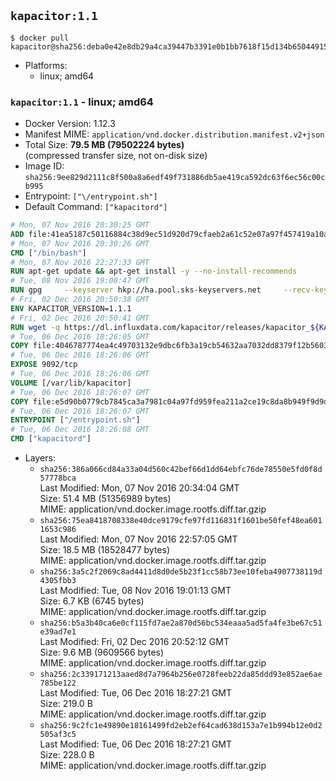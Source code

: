 ## `kapacitor:1.1`

```console
$ docker pull kapacitor@sha256:deba0e42e8db29a4ca39447b3391e0b1bb7618f15d134b65044915eadf647c6e
```

-	Platforms:
	-	linux; amd64

### `kapacitor:1.1` - linux; amd64

-	Docker Version: 1.12.3
-	Manifest MIME: `application/vnd.docker.distribution.manifest.v2+json`
-	Total Size: **79.5 MB (79502224 bytes)**  
	(compressed transfer size, not on-disk size)
-	Image ID: `sha256:9ee829d2111c8f500a8a6edf49f731886db5ae419ca592dc63f6ec56c00cb995`
-	Entrypoint: `["\/entrypoint.sh"]`
-	Default Command: `["kapacitord"]`

```dockerfile
# Mon, 07 Nov 2016 20:30:25 GMT
ADD file:41ea5187c50116884c38d9ec51d920d79cfaeb2a61c52e07a97f457419a10a4f in / 
# Mon, 07 Nov 2016 20:30:26 GMT
CMD ["/bin/bash"]
# Mon, 07 Nov 2016 22:27:33 GMT
RUN apt-get update && apt-get install -y --no-install-recommends 		ca-certificates 		curl 		wget 	&& rm -rf /var/lib/apt/lists/*
# Tue, 08 Nov 2016 19:00:47 GMT
RUN gpg     --keyserver hkp://ha.pool.sks-keyservers.net     --recv-keys 05CE15085FC09D18E99EFB22684A14CF2582E0C5
# Fri, 02 Dec 2016 20:50:38 GMT
ENV KAPACITOR_VERSION=1.1.1
# Fri, 02 Dec 2016 20:50:41 GMT
RUN wget -q https://dl.influxdata.com/kapacitor/releases/kapacitor_${KAPACITOR_VERSION}_amd64.deb.asc &&     wget -q https://dl.influxdata.com/kapacitor/releases/kapacitor_${KAPACITOR_VERSION}_amd64.deb &&     gpg --batch --verify kapacitor_${KAPACITOR_VERSION}_amd64.deb.asc kapacitor_${KAPACITOR_VERSION}_amd64.deb &&     dpkg -i kapacitor_${KAPACITOR_VERSION}_amd64.deb &&     rm -f kapacitor_${KAPACITOR_VERSION}_amd64.deb*
# Tue, 06 Dec 2016 18:26:05 GMT
COPY file:4046787774ea4c49703132e9dbc6fb3a19cb54632aa7032dd8379f12b56034d9 in /etc/kapacitor/kapacitor.conf 
# Tue, 06 Dec 2016 18:26:06 GMT
EXPOSE 9092/tcp
# Tue, 06 Dec 2016 18:26:06 GMT
VOLUME [/var/lib/kapacitor]
# Tue, 06 Dec 2016 18:26:07 GMT
COPY file:e5d90b0779cb7845ca3a7981c04a97fd959fea211a2ce19c8da8b949f9d9d04c in /entrypoint.sh 
# Tue, 06 Dec 2016 18:26:07 GMT
ENTRYPOINT ["/entrypoint.sh"]
# Tue, 06 Dec 2016 18:26:08 GMT
CMD ["kapacitord"]
```

-	Layers:
	-	`sha256:386a066cd84a33a04d560c42bef66d1dd64ebfc76de78550e5fd0f8d57778bca`  
		Last Modified: Mon, 07 Nov 2016 20:34:04 GMT  
		Size: 51.4 MB (51356989 bytes)  
		MIME: application/vnd.docker.image.rootfs.diff.tar.gzip
	-	`sha256:75ea8418708338e40dce9179cfe97fd116831f1601be50fef48ea6011653c986`  
		Last Modified: Mon, 07 Nov 2016 22:57:05 GMT  
		Size: 18.5 MB (18528477 bytes)  
		MIME: application/vnd.docker.image.rootfs.diff.tar.gzip
	-	`sha256:3a5c2f2069c8ad4411d8d0de5b23f1cc58b73ee10feba4907738119d4305fbb3`  
		Last Modified: Tue, 08 Nov 2016 19:01:13 GMT  
		Size: 6.7 KB (6745 bytes)  
		MIME: application/vnd.docker.image.rootfs.diff.tar.gzip
	-	`sha256:b5a3b40ca6e0cf115fd7ae2a870d56bc534eaaa5ad5fa4fe3be67c51e39ad7e1`  
		Last Modified: Fri, 02 Dec 2016 20:52:12 GMT  
		Size: 9.6 MB (9609566 bytes)  
		MIME: application/vnd.docker.image.rootfs.diff.tar.gzip
	-	`sha256:2c339171213aaed8d7a7964b256e0728feeb22da85ddd93e852ae6ae785be122`  
		Last Modified: Tue, 06 Dec 2016 18:27:21 GMT  
		Size: 219.0 B  
		MIME: application/vnd.docker.image.rootfs.diff.tar.gzip
	-	`sha256:9c2fc1e49890e18161499fd2eb2ef64cad638d153a7e1b994b12e0d2505af3c5`  
		Last Modified: Tue, 06 Dec 2016 18:27:21 GMT  
		Size: 228.0 B  
		MIME: application/vnd.docker.image.rootfs.diff.tar.gzip
